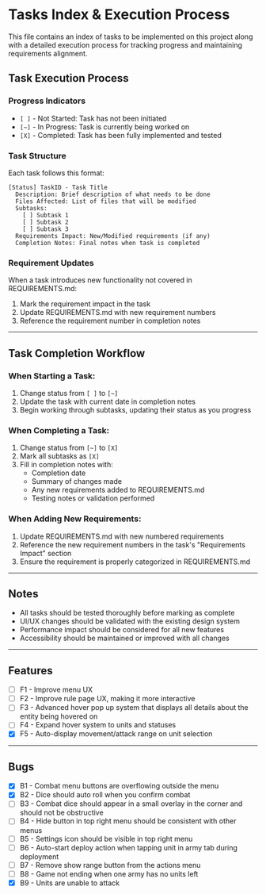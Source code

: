 # Tasks Index & Execution Process

This file contains an index of tasks to be implemented on this project along with a detailed execution process for tracking progress and maintaining requirements alignment.

## Task Execution Process

### Progress Indicators

- `[ ]` - Not Started: Task has not been initiated
- `[~]` - In Progress: Task is currently being worked on
- `[X]` - Completed: Task has been fully implemented and tested

### Task Structure

Each task follows this format:

```
[Status] TaskID - Task Title
  Description: Brief description of what needs to be done
  Files Affected: List of files that will be modified
  Subtasks:
    [ ] Subtask 1
    [ ] Subtask 2
    [ ] Subtask 3
  Requirements Impact: New/Modified requirements (if any)
  Completion Notes: Final notes when task is completed
```

### Requirement Updates

When a task introduces new functionality not covered in REQUIREMENTS.md:

1. Mark the requirement impact in the task
2. Update REQUIREMENTS.md with new requirement numbers
3. Reference the requirement number in completion notes

---

## Task Completion Workflow

### When Starting a Task:

1. Change status from `[ ]` to `[~]`
2. Update the task with current date in completion notes
3. Begin working through subtasks, updating their status as you progress

### When Completing a Task:

1. Change status from `[~]` to `[X]`
2. Mark all subtasks as `[X]`
3. Fill in completion notes with:
   - Completion date
   - Summary of changes made
   - Any new requirements added to REQUIREMENTS.md
   - Testing notes or validation performed

### When Adding New Requirements:

1. Update REQUIREMENTS.md with new numbered requirements
2. Reference the new requirement numbers in the task's "Requirements Impact" section
3. Ensure the requirement is properly categorized in REQUIREMENTS.md

---

## Notes

- All tasks should be tested thoroughly before marking as complete
- UI/UX changes should be validated with the existing design system
- Performance impact should be considered for all new features
- Accessibility should be maintained or improved with all changes

---

## Features

- [ ] F1 - Improve menu UX
- [ ] F2 - Improve rule page UX, making it more interactive
- [ ] F3 - Advanced hover pop up system that displays all details about the entity being hovered on
- [ ] F4 - Expand hover system to units and statuses
- [X] F5 - Auto-display movement/attack range on unit selection

---

## Bugs

- [x] B1 - Combat menu buttons are overflowing outside the menu
- [X] B2 - Dice should auto roll when you confirm combat
- [ ] B3 - Combat dice should appear in a small overlay in the corner and should not be obstructive
- [ ] B4 - Hide button in top right menu should be consistent with other menus
- [ ] B5 - Settings icon should be visible in top right menu
- [ ] B6 - Auto-start deploy action when tapping unit in army tab during deployment
- [ ] B7 - Remove show range button from the actions menu
- [ ] B8 - Game not ending when one army has no units left
- [X] B9 - Units are unable to attack
